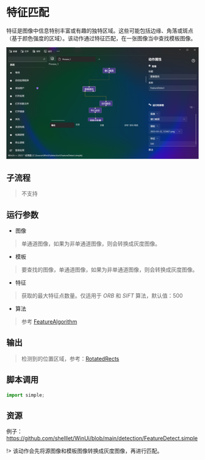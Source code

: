 # 特征匹配 
特征是图像中信息特别丰富或有趣的独特区域。这些可能包括边缘、角落或斑点（基于颜色强度的区域）。该动作通过特征匹配，在一张图像当中查找模板图像。

![FeatureDetect](./images/06.png ':size=90%')


## 子流程

> 不支持


## 运行参数


* 图像
>   单通道图像，如果为非单通道图像，则会转换成灰度图像。
* 模板
>   要查找的图像，单通道图像，如果为非单通道图像，则会转换成灰度图像。
* 特征
> 获取的最大特征点数量。仅适用于 *ORB* 和 *SIFT* 算法，默认值：500
* 算法
> 参考 [FeatureAlgorithm](../enums/FeatureAlgorithm.md)
## 输出

> 检测到的位置区域，参考：[RotatedRects](../types/RotatedRect.md)


## 脚本调用

```python
import simple;

```

## 资源

例子：https://github.com/shelllet/WinUi/blob/main/detection/FeatureDetect.simple


!> 该动作会先将源图像和模板图像转换成灰度图像，再进行匹配。